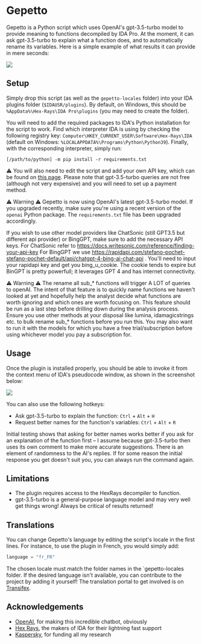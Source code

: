# Gepetto

Gepetto is a Python script which uses OpenAI's gpt-3.5-turbo model to provide meaning to functions decompiled by IDA Pro.
At the moment, it can ask gpt-3.5-turbo to explain what a function does, and to automatically rename its variables.
Here is a simple example of what results it can provide in mere seconds:

![](https://github.com/JusticeRage/Gepetto/blob/main/readme/comparison.png?raw=true)

## Setup

Simply drop this script (as well as the `gepetto-locales` folder) into your IDA plugins folder (`$IDAUSR/plugins`). 
By default, on Windows, this should be `%AppData%\Hex-Rays\IDA Pro\plugins` (you may need to create the folder).

You will need to add the required packages to IDA's Python installation for the script to work.
Find which interpreter IDA is using by checking the following registry key: 
`Computer\HKEY_CURRENT_USER\Software\Hex-Rays\IDA` (default on Windows: `%LOCALAPPDATA%\Programs\Python\Python39`).
Finally, with the corresponding interpreter, simply run: 

```
[/path/to/python] -m pip install -r requirements.txt
```

⚠️ You will also need to edit the script and add your own API key, which can be found on [this page](https://beta.openai.com/account/api-keys).
Please note that gpt-3.5-turbo queries are not free (although not very expensive) and you will need to set up a payment method.

⚠️ Warning ⚠️
Gepetto is now using OpenAI's latest gpt-3.5-turbo model. If you upgraded recently, make sure you're using a recent
version of the `openai` Python package. The `requirements.txt` file has been upgraded accordingly.

If you wish to use other model providers like ChatSonic (still GPT3.5 but different api provider) or BingGPT, make sure to add the necessary API keys.
For ChatSonic refer to https://docs.writesonic.com/reference/finding-your-api-key
For BingGPT we use https://rapidapi.com/stefano-pochet-stefano-pochet-default/api/chatgpt-4-bing-ai-chat-api .  You'll need to input your rapidapi key and get you bing_u_cookie.
The cookie tends to expire but BinGPT is pretty powerfull; it leverages GPT 4 and has internet connectivity.

⚠️ Warning ⚠️
The rename all sub_* functions will trigger A LOT of queries to openAI. The intent of that feature is to quickly name functions we haven't looked at yet and hopefully
help the analyst decide what functions are worth ignoring and which ones are worth focusing on.
This feature should be run as a last step before drilling down during the analysis process.
Ensure you use other methods at your disposal like lumina, idamagicstrings etc. to bulk rename sub_* functions before you run this. 
You may also want to run it with the models for which you have a free trial/subscription before using whichever model you pay a subscription for.

## Usage

Once the plugin is installed properly, you should be able to invoke it from the context menu of IDA's pseudocode window,
as shown in the screenshot below:

![](https://github.com/JusticeRage/Gepetto/blob/main/readme/usage.png?raw=true)

You can also use the following hotkeys:

- Ask gpt-3.5-turbo to explain the function: `Ctrl` + `Alt` + `H`
- Request better names for the function's variables: `Ctrl` + `Alt` + `R`

Initial testing shows that asking for better names works better if you ask for an explanation of the function first – I
assume because gpt-3.5-turbo then uses its own comment to make more accurate suggestions.
There is an element of randomness to the AI's replies. If for some reason the initial response you get doesn't suit you,
you can always run the command again.

## Limitations

- The plugin requires access to the HexRays decompiler to function.
- gpt-3.5-turbo is a general-purpose language model and may very well get things wrong! Always be critical of results returned!

## Translations

You can change Gepetto's language by editing the script's locale in the first lines. For instance, to use the plugin
in French, you would simply add:

```python
language = "fr_FR"
```
The chosen locale must match the folder names in the `gepetto-locales folder. If the desired language isn't available,
you can contribute to the project by adding it yourself! The translation portal to get involved is on 
[Transifex](https://www.transifex.com/gepetto/gepetto/).

## Acknowledgements

- [OpenAI](https://openai.com), for making this incredible chatbot, obviously
- [Hex Rays](https://hex-rays.com/), the makers of IDA for their lightning fast support
- [Kaspersky](https://kaspersky.com), for funding all my research
